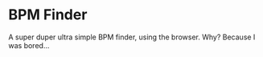 <h1>BPM Finder</h1>

A super duper ultra simple BPM finder, using the browser. Why? Because I was bored...